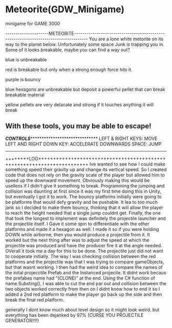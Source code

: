 # Meteorite(GDW_Minigame)
 minigame for GAME 3000

---------------------METEORITE------------------------------------------------------------------------------------
You are a lone white metorite on its way to the planet below.
Unfortunately some space Junk is trapping you in.
Some of it looks breakable, maybe you can find a way out?

blue is unbreakable

red is breakable but only when a strong enough force hits it.

purple is bouncy

blue hexagons are unbreakable but deposit a powerful pellet that can break breakable material

yellow pellets are very delacate and strong if it touches anything it will break

With these tools, you may be able to escape!
---------------------------------------------------------------------------------------------------------------------

*******CONTROLS*************************************
LEFT & RIGHT KEYS: MOVE LEFT AND RIGHT
DOWN KEY: ACCELERATE DOWNWARDS
SPACE: JUMP
*****************************************************

++++++++LOG+++++++++++++++++++++++++++++++++++++++++++++++++++++++++++++++++++++++
Ive wanted to see how I could make something speed their gravity up and change its vertical speed.
So I created code that does not rely on the gravity scale of the player but allowed him to speed up the downward movement.
Obviously making this would be uselless if I didn't give it something to break. 
Programming the jumping and collision was daunting at first since it was my first time doing this in Unity, but eventually I got it to work.
The bouncy platforms initially were going to be platforms that would defy gravity and be pushable. It lea to too much jank so I decided to make them bouncy,
thinking that it will allow the player to reach the height needed that a single jump couldnt get.
Finally, the one that took the longest to implement was definitely the projectile launcher and the projectile itself.
I Gave it some spin to differentiate with the other platforms and made it a hexagon as well. I made it so if you were holding DOWN while airborne, then you would produce a projectile from it. 
It worked but the next thing after was to adjust the speed at which the projectile was produced and have the producer fire it at the angle needed.  OVerall it took me a day for this to be done.
The projectile just did not want to cooperate initially. The way I was checking collision between the red platforms and the projectile was that I was trying to compare gameObjects, but that wasnt working.
I then had the weird idea to compare the names of the inital projecctile Prefab and the Instanced projecile. It didnt  work becaus the prefabes name had "(CLONE)" at the end.
Using the C# function of name.Substing(), I was able to cut the end par out and collision between the two objects worked correctly from then on
I didnt know how to end it so I added a 2nd red platform to make the player go back up the side and then break the final red platform.

generally I dont know much about level design so it might look weird. but everything has been dejanked by 97% (CURSE YOU PROJECTILE GENERATOR!!!!)
